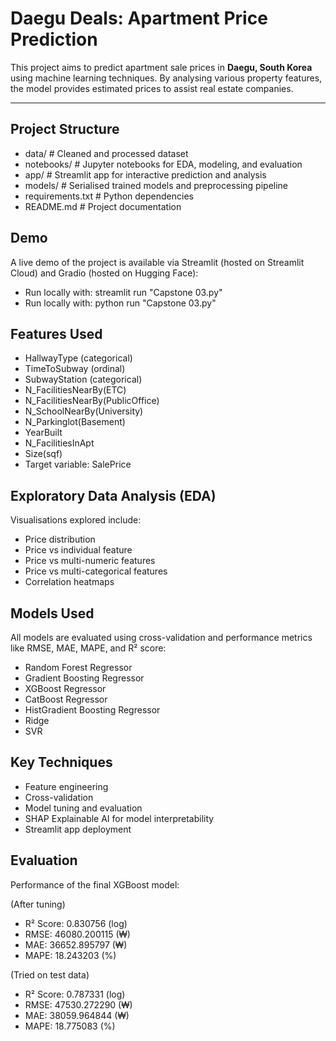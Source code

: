 # Daegu Deals: Apartment Price Prediction

This project aims to predict apartment sale prices in **Daegu, South Korea** using machine learning techniques. By analysing various property features, the model provides estimated prices to assist real estate companies.

---

## Project Structure
- data/ # Cleaned and processed dataset
- notebooks/ # Jupyter notebooks for EDA, modeling, and evaluation
- app/ # Streamlit app for interactive prediction and analysis
- models/ # Serialised trained models and preprocessing pipeline
- requirements.txt # Python dependencies
- README.md # Project documentation

## Demo
A live demo of the project is available via Streamlit (hosted on Streamlit Cloud) and Gradio (hosted on Hugging Face):
- Run locally with: streamlit run "Capstone 03.py"
- Run locally with: python run "Capstone 03.py"

## Features Used
- HallwayType (categorical)
- TimeToSubway (ordinal)
- SubwayStation (categorical)
- N_FacilitiesNearBy(ETC)
- N_FacilitiesNearBy(PublicOffice)
- N_SchoolNearBy(University)
- N_Parkinglot(Basement)
- YearBuilt
- N_FacilitiesInApt
- Size(sqf)
- Target variable: SalePrice

## Exploratory Data Analysis (EDA)
Visualisations explored include:
- Price distribution
- Price vs individual feature
- Price vs multi-numeric features
- Price vs multi-categorical features
- Correlation heatmaps

## Models Used
All models are evaluated using cross-validation and performance metrics like RMSE, MAE, MAPE, and R² score:
- Random Forest Regressor
- Gradient Boosting Regressor
- XGBoost Regressor
- CatBoost Regressor
- HistGradient Boosting Regressor
- Ridge
- SVR

## Key Techniques
- Feature engineering
- Cross-validation
- Model tuning and evaluation
- SHAP Explainable AI for model interpretability
- Streamlit app deployment

## Evaluation
Performance of the final XGBoost model:

(After tuning)
- R² Score: 0.830756 (log)
- RMSE: 46080.200115 (₩)
- MAE: 36652.895797 (₩)
- MAPE: 18.243203 (%)

(Tried on test data)
- R² Score: 0.787331 (log)
- RMSE: 47530.272290 (₩)
- MAE: 38059.964844 (₩)
- MAPE: 18.775083 (%)
